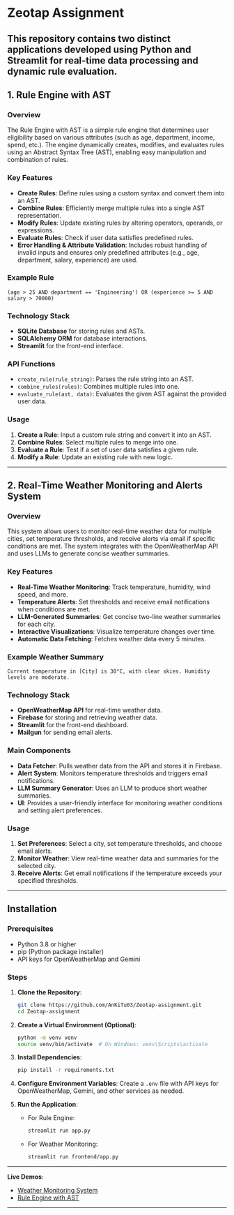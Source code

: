 # Zeotap Assignment

This repository contains two distinct applications developed using Python and Streamlit for real-time data processing and dynamic rule evaluation.
---

## 1. Rule Engine with AST

### Overview

The Rule Engine with AST is a simple rule engine that determines user eligibility based on various attributes (such as age, department, income, spend, etc.). The engine dynamically creates, modifies, and evaluates rules using an Abstract Syntax Tree (AST), enabling easy manipulation and combination of rules.

### Key Features

- **Create Rules**: Define rules using a custom syntax and convert them into an AST.
- **Combine Rules**: Efficiently merge multiple rules into a single AST representation.
- **Modify Rules**: Update existing rules by altering operators, operands, or expressions.
- **Evaluate Rules**: Check if user data satisfies predefined rules.
- **Error Handling & Attribute Validation**: Includes robust handling of invalid inputs and ensures only predefined attributes (e.g., age, department, salary, experience) are used.

### Example Rule

```plaintext
(age > 25 AND department == 'Engineering') OR (experience >= 5 AND salary > 70000)
```

### Technology Stack

- **SQLite Database** for storing rules and ASTs.
- **SQLAlchemy ORM** for database interactions.
- **Streamlit** for the front-end interface.

### API Functions

- `create_rule(rule_string)`: Parses the rule string into an AST.
- `combine_rules(rules)`: Combines multiple rules into one.
- `evaluate_rule(ast, data)`: Evaluates the given AST against the provided user data.

### Usage

1. **Create a Rule**: Input a custom rule string and convert it into an AST.
2. **Combine Rules**: Select multiple rules to merge into one.
3. **Evaluate a Rule**: Test if a set of user data satisfies a given rule.
4. **Modify a Rule**: Update an existing rule with new logic.

---

## 2. Real-Time Weather Monitoring and Alerts System

### Overview

This system allows users to monitor real-time weather data for multiple cities, set temperature thresholds, and receive alerts via email if specific conditions are met. The system integrates with the OpenWeatherMap API and uses LLMs to generate concise weather summaries.

### Key Features

- **Real-Time Weather Monitoring**: Track temperature, humidity, wind speed, and more.
- **Temperature Alerts**: Set thresholds and receive email notifications when conditions are met.
- **LLM-Generated Summaries**: Get concise two-line weather summaries for each city.
- **Interactive Visualizations**: Visualize temperature changes over time.
- **Automatic Data Fetching**: Fetches weather data every 5 minutes.

### Example Weather Summary

```plaintext
Current temperature in [City] is 30°C, with clear skies. Humidity levels are moderate.
```

### Technology Stack

- **OpenWeatherMap API** for real-time weather data.
- **Firebase** for storing and retrieving weather data.
- **Streamlit** for the front-end dashboard.
- **Mailgun** for sending email alerts.

### Main Components

- **Data Fetcher**: Pulls weather data from the API and stores it in Firebase.
- **Alert System**: Monitors temperature thresholds and triggers email notifications.
- **LLM Summary Generator**: Uses an LLM to produce short weather summaries.
- **UI**: Provides a user-friendly interface for monitoring weather conditions and setting alert preferences.

### Usage

1. **Set Preferences**: Select a city, set temperature thresholds, and choose email alerts.
2. **Monitor Weather**: View real-time weather data and summaries for the selected city.
3. **Receive Alerts**: Get email notifications if the temperature exceeds your specified thresholds.

---

## Installation

### Prerequisites

- Python 3.8 or higher
- pip (Python package installer)
- API keys for OpenWeatherMap and Gemini

### Steps

1. **Clone the Repository**:
   ```bash
   git clone https://github.com/AnKiTu03/Zeotap-assignment.git
   cd Zeotap-assignment
   ```

2. **Create a Virtual Environment (Optional)**:
   ```bash
   python -m venv venv
   source venv/bin/activate  # On Windows: venv\Scripts\activate
   ```

3. **Install Dependencies**:
   ```bash
   pip install -r requirements.txt
   ```

4. **Configure Environment Variables**:
   Create a `.env` file with API keys for OpenWeatherMap, Gemini, and other services as needed.

5. **Run the Application**:
   - For Rule Engine:
     ```bash
     streamlit run app.py
     ```
   - For Weather Monitoring:
     ```bash
     streamlit run frontend/app.py
     ```

---

**Live Demos**:

- [Weather Monitoring System](https://weather-zeotap.streamlit.app/)
- [Rule Engine with AST](https://ast-zeotap.streamlit.app/)

--- 
